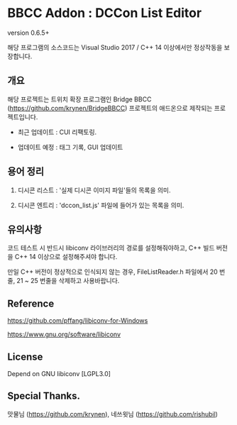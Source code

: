 BBCC Addon : DCCon List Editor
===
version 0.6.5+

해당 프로그램의 소스코드는 Visual Studio 2017 / C++ 14 이상에서만 정상작동을 보장합니다.

## 개요
해당 프로젝트는 트위치 확장 프로그램인 Bridge BBCC (https://github.com/krynen/BridgeBBCC) 프로젝트의 애드온으로 제작되는 프로젝트입니다.

 
 
 * 최근 업데이트 : CUI 리팩토링. 
 
 * 업데이트 예정 : 태그 기록, GUI 업데이트


## 용어 정리
1. 디시콘 리스트 : '실제 디시콘 이미지 파일'들의 목록을 의미.

2. 디시콘 엔트리 : 'dccon_list.js' 파일에 들어가 있는 목록을 의미.


## 유의사항
코드 테스트 시 반드시 libiconv 라이브러리의 경로를 설정해줘야하고, C++ 빌드 버전을 C++ 14 이상으로 설정해주셔야 합니다.

만일 C++ 버전이 정상적으로 인식되지 않는 경우, FileListReader.h 파일에서 20 번줄, 21 ~ 25 번줄을 삭제하고 사용바랍니다. 


## Reference
https://github.com/pffang/libiconv-for-Windows

https://www.gnu.org/software/libiconv


## License
Depend on GNU libiconv [LGPL3.0]


## Special Thanks.
맛물님 (https://github.com/krynen), 네쓰윗님 (https://github.com/rishubil)


 [1]: https://www.gnu.org/licenses/lgpl.html
